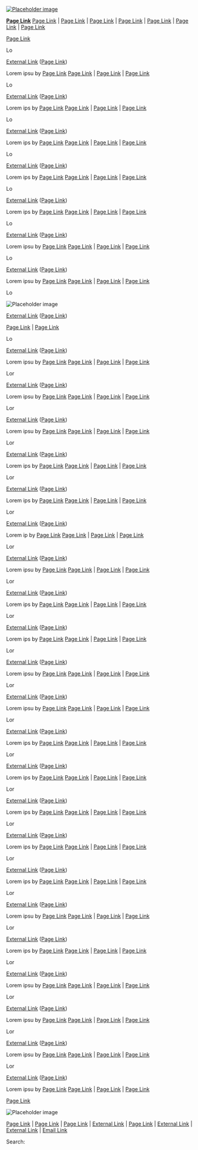 [![Placeholder image](https://picsum.photos/18/18)](https://example.com/external-link)

**[Page Link](/placeholder-page)** [Page Link](/placeholder-page) | [Page Link](/placeholder-page) | [Page Link](/placeholder-page) | [Page Link](/placeholder-page) | [Page Link](/placeholder-page) | [Page Link](/placeholder-page) | [Page Link](/placeholder-page)

[Page Link](/placeholder-page)

Lo

[](/placeholder-page)

[External Link](https://example.com/external-link) ([Page Link](/placeholder-page))

Lorem ipsu by [Page Link](/placeholder-page) [Page Link](/placeholder-page) | [Page Link](/placeholder-page) | [Page Link](/placeholder-page)

Lo

[](/placeholder-page)

[External Link](https://example.com/external-link) ([Page Link](/placeholder-page))

Lorem ips by [Page Link](/placeholder-page) [Page Link](/placeholder-page) | [Page Link](/placeholder-page) | [Page Link](/placeholder-page)

Lo

[](/placeholder-page)

[External Link](https://example.com/external-link) ([Page Link](/placeholder-page))

Lorem ips by [Page Link](/placeholder-page) [Page Link](/placeholder-page) | [Page Link](/placeholder-page) | [Page Link](/placeholder-page)

Lo

[](/placeholder-page)

[External Link](https://example.com/external-link) ([Page Link](/placeholder-page))

Lorem ips by [Page Link](/placeholder-page) [Page Link](/placeholder-page) | [Page Link](/placeholder-page) | [Page Link](/placeholder-page)

Lo

[](/placeholder-page)

[External Link](https://example.com/external-link) ([Page Link](/placeholder-page))

Lorem ips by [Page Link](/placeholder-page) [Page Link](/placeholder-page) | [Page Link](/placeholder-page) | [Page Link](/placeholder-page)

Lo

[](/placeholder-page)

[External Link](https://example.com/external-link) ([Page Link](/placeholder-page))

Lorem ipsu by [Page Link](/placeholder-page) [Page Link](/placeholder-page) | [Page Link](/placeholder-page) | [Page Link](/placeholder-page)

Lo

[](/placeholder-page)

[External Link](https://example.com/external-link) ([Page Link](/placeholder-page))

Lorem ipsu by [Page Link](/placeholder-page) [Page Link](/placeholder-page) | [Page Link](/placeholder-page) | [Page Link](/placeholder-page)

Lo

![Placeholder image](https://picsum.photos/14/1)

[External Link](https://example.com/external-link) ([Page Link](/placeholder-page))

[Page Link](/placeholder-page) | [Page Link](/placeholder-page)

Lo

[](/placeholder-page)

[External Link](https://example.com/external-link) ([Page Link](/placeholder-page))

Lorem ipsu by [Page Link](/placeholder-page) [Page Link](/placeholder-page) | [Page Link](/placeholder-page) | [Page Link](/placeholder-page)

Lor

[](/placeholder-page)

[External Link](https://example.com/external-link) ([Page Link](/placeholder-page))

Lorem ipsu by [Page Link](/placeholder-page) [Page Link](/placeholder-page) | [Page Link](/placeholder-page) | [Page Link](/placeholder-page)

Lor

[](/placeholder-page)

[External Link](https://example.com/external-link) ([Page Link](/placeholder-page))

Lorem ipsu by [Page Link](/placeholder-page) [Page Link](/placeholder-page) | [Page Link](/placeholder-page) | [Page Link](/placeholder-page)

Lor

[](/placeholder-page)

[External Link](https://example.com/external-link) ([Page Link](/placeholder-page))

Lorem ips by [Page Link](/placeholder-page) [Page Link](/placeholder-page) | [Page Link](/placeholder-page) | [Page Link](/placeholder-page)

Lor

[](/placeholder-page)

[External Link](https://example.com/external-link) ([Page Link](/placeholder-page))

Lorem ips by [Page Link](/placeholder-page) [Page Link](/placeholder-page) | [Page Link](/placeholder-page) | [Page Link](/placeholder-page)

Lor

[](/placeholder-page)

[External Link](https://example.com/external-link) ([Page Link](/placeholder-page))

Lorem ip by [Page Link](/placeholder-page) [Page Link](/placeholder-page) | [Page Link](/placeholder-page) | [Page Link](/placeholder-page)

Lor

[](/placeholder-page)

[External Link](https://example.com/external-link) ([Page Link](/placeholder-page))

Lorem ipsu by [Page Link](/placeholder-page) [Page Link](/placeholder-page) | [Page Link](/placeholder-page) | [Page Link](/placeholder-page)

Lor

[](/placeholder-page)

[External Link](https://example.com/external-link) ([Page Link](/placeholder-page))

Lorem ips by [Page Link](/placeholder-page) [Page Link](/placeholder-page) | [Page Link](/placeholder-page) | [Page Link](/placeholder-page)

Lor

[](/placeholder-page)

[External Link](https://example.com/external-link) ([Page Link](/placeholder-page))

Lorem ips by [Page Link](/placeholder-page) [Page Link](/placeholder-page) | [Page Link](/placeholder-page) | [Page Link](/placeholder-page)

Lor

[](/placeholder-page)

[External Link](https://example.com/external-link) ([Page Link](/placeholder-page))

Lorem ipsu by [Page Link](/placeholder-page) [Page Link](/placeholder-page) | [Page Link](/placeholder-page) | [Page Link](/placeholder-page)

Lor

[](/placeholder-page)

[External Link](https://example.com/external-link) ([Page Link](/placeholder-page))

Lorem ipsu by [Page Link](/placeholder-page) [Page Link](/placeholder-page) | [Page Link](/placeholder-page) | [Page Link](/placeholder-page)

Lor

[](/placeholder-page)

[External Link](https://example.com/external-link) ([Page Link](/placeholder-page))

Lorem ips by [Page Link](/placeholder-page) [Page Link](/placeholder-page) | [Page Link](/placeholder-page) | [Page Link](/placeholder-page)

Lor

[](/placeholder-page)

[External Link](https://example.com/external-link) ([Page Link](/placeholder-page))

Lorem ips by [Page Link](/placeholder-page) [Page Link](/placeholder-page) | [Page Link](/placeholder-page) | [Page Link](/placeholder-page)

Lor

[](/placeholder-page)

[External Link](https://example.com/external-link) ([Page Link](/placeholder-page))

Lorem ips by [Page Link](/placeholder-page) [Page Link](/placeholder-page) | [Page Link](/placeholder-page) | [Page Link](/placeholder-page)

Lor

[](/placeholder-page)

[External Link](https://example.com/external-link) ([Page Link](/placeholder-page))

Lorem ips by [Page Link](/placeholder-page) [Page Link](/placeholder-page) | [Page Link](/placeholder-page) | [Page Link](/placeholder-page)

Lor

[](/placeholder-page)

[External Link](https://example.com/external-link) ([Page Link](/placeholder-page))

Lorem ips by [Page Link](/placeholder-page) [Page Link](/placeholder-page) | [Page Link](/placeholder-page) | [Page Link](/placeholder-page)

Lor

[](/placeholder-page)

[External Link](https://example.com/external-link) ([Page Link](/placeholder-page))

Lorem ipsu by [Page Link](/placeholder-page) [Page Link](/placeholder-page) | [Page Link](/placeholder-page) | [Page Link](/placeholder-page)

Lor

[](/placeholder-page)

[External Link](https://example.com/external-link) ([Page Link](/placeholder-page))

Lorem ips by [Page Link](/placeholder-page) [Page Link](/placeholder-page) | [Page Link](/placeholder-page) | [Page Link](/placeholder-page)

Lor

[](/placeholder-page)

[External Link](https://example.com/external-link) ([Page Link](/placeholder-page))

Lorem ipsu by [Page Link](/placeholder-page) [Page Link](/placeholder-page) | [Page Link](/placeholder-page) | [Page Link](/placeholder-page)

Lor

[](/placeholder-page)

[External Link](https://example.com/external-link) ([Page Link](/placeholder-page))

Lorem ipsu by [Page Link](/placeholder-page) [Page Link](/placeholder-page) | [Page Link](/placeholder-page) | [Page Link](/placeholder-page)

Lor

[](/placeholder-page)

[External Link](https://example.com/external-link) ([Page Link](/placeholder-page))

Lorem ipsu by [Page Link](/placeholder-page) [Page Link](/placeholder-page) | [Page Link](/placeholder-page) | [Page Link](/placeholder-page)

Lor

[](/placeholder-page)

[External Link](https://example.com/external-link) ([Page Link](/placeholder-page))

Lorem ipsu by [Page Link](/placeholder-page) [Page Link](/placeholder-page) | [Page Link](/placeholder-page) | [Page Link](/placeholder-page)

[Page Link](/placeholder-page)

![Placeholder image](https://picsum.photos/0/10)

  

[Page Link](/placeholder-page) | [Page Link](/placeholder-page) | [Page Link](/placeholder-page) | [External Link](https://example.com/external-link) | [Page Link](/placeholder-page) | [External Link](https://example.com/external-link) | [External Link](https://example.com/external-link) | [Email Link](mailto:example@example.com)  
  

Search: